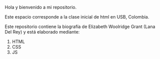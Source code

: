 Hola y bienvenido a mi repositorio.

Este espacio corresponde a la clase inicial de html en USB, Colombia.

Este repositorio contiene la biografía de Elizabeth Woolridge Grant (Lana Del Rey) y está elaborado mediante:

1. HTML
2. CSS
3. JS
